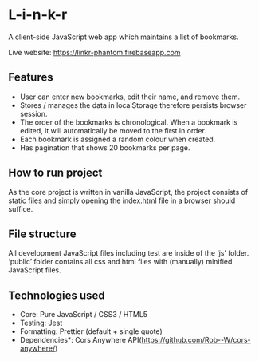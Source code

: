 # L-i-n-k-r

A client-side JavaScript web app which maintains a list of bookmarks. 

Live website: https://linkr-phantom.firebaseapp.com

## Features
* User can enter new bookmarks, edit their name, and remove them. 
* Stores / manages the data in localStorage therefore persists browser session.
* The order of the bookmarks is chronological. When a bookmark is edited, it will automatically be moved to the first in order.
* Each bookmark is assigned a random colour when created.
* Has pagination that shows 20 bookmarks per page.

## How to run project
As the core project is written in vanilla JavaScript, the project consists of static files and simply opening the index.html file in a browser should suffice.

## File structure
All development JavaScript files including test are inside of the ‘js’ folder. ‘public’ folder contains all css and html files with (manually) minified JavaScript files.

## Technologies used
* Core: Pure JavaScript / CSS3 / HTML5
* Testing: Jest
* Formatting: Prettier (default + single quote)
* Dependencies*: Cors Anywhere API(https://github.com/Rob--W/cors-anywhere/)

